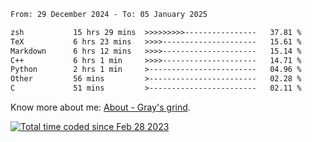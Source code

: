 <!--START_SECTION:waka-->

```txt
From: 29 December 2024 - To: 05 January 2025

zsh           15 hrs 29 mins  >>>>>>>>>----------------   37.81 %
TeX           6 hrs 23 mins   >>>>---------------------   15.61 %
Markdown      6 hrs 12 mins   >>>>---------------------   15.14 %
C++           6 hrs 1 min     >>>>---------------------   14.71 %
Python        2 hrs 1 min     >------------------------   04.96 %
Other         56 mins         >------------------------   02.28 %
C             51 mins         >------------------------   02.11 %
```

<!--END_SECTION:waka-->

<!-- [![grayxu's github stats](https://github-readme-stats.vercel.app/api?username=grayxu&count_private=true&show_icons=true)](https://github.com/grayxu) -->

Know more about me: [About - Gray's grind](https://www.grayxu.cn/).
<p align="left">
  <a href="https://wakatime.com/@c69eb31e-43a1-463f-8968-c3449e386f57"><img src="https://wakatime.com/badge/user/c69eb31e-43a1-463f-8968-c3449e386f57.svg" title="Total time coded since Feb 28 2023" /></a>
</p>

